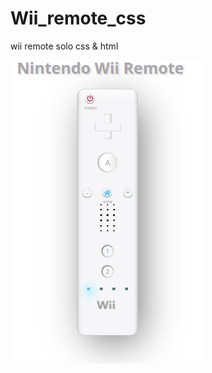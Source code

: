 # Wii_remote_css
 wii remote solo css & html
 
 
![](https://github.com/EricERodriguez/Wii_remote_css/blob/main/asset/image/wii.png?raw=true)
